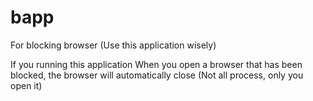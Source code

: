 # bapp
For blocking browser (Use this application wisely)

If you running this application
  When you open a browser that has been blocked, the browser will automatically close (Not all process, only you open it)
